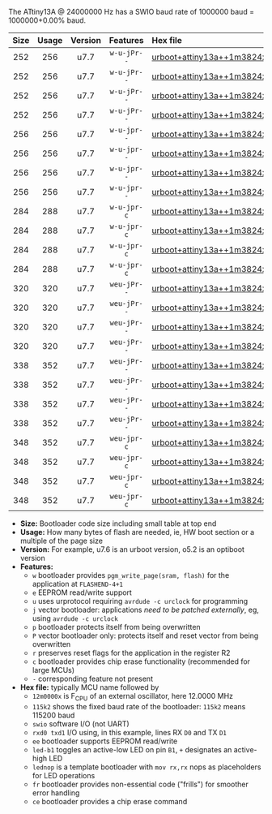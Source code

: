 The ATtiny13A @ 24000000 Hz has a SWIO baud rate of 1000000 baud = 1000000+0.00% baud.

|Size|Usage|Version|Features|Hex file|
|:-:|:-:|:-:|:-:|:--|
|252|256|u7.7|`w-u-jPr--`|[urboot+attiny13a++1m3824x+++57k6_swio_rxb0_txb1_led+b2.hex](https://raw.githubusercontent.com/stefanrueger/urboot.hex/main/mcus/attiny13a/external_oscillator/fcpu++1m3824_Hz/br+++57k6_bps/urboot+attiny13a++1m3824x+++57k6_swio_rxb0_txb1_led+b2.hex)|
|252|256|u7.7|`w-u-jPr--`|[urboot+attiny13a++1m3824x+++57k6_swio_rxb0_txb1_lednop.hex](https://raw.githubusercontent.com/stefanrueger/urboot.hex/main/mcus/attiny13a/external_oscillator/fcpu++1m3824_Hz/br+++57k6_bps/urboot+attiny13a++1m3824x+++57k6_swio_rxb0_txb1_lednop.hex)|
|252|256|u7.7|`w-u-jPr--`|[urboot+attiny13a++1m3824x+++57k6_swio_rxb1_txb0_led+b2.hex](https://raw.githubusercontent.com/stefanrueger/urboot.hex/main/mcus/attiny13a/external_oscillator/fcpu++1m3824_Hz/br+++57k6_bps/urboot+attiny13a++1m3824x+++57k6_swio_rxb1_txb0_led+b2.hex)|
|252|256|u7.7|`w-u-jPr--`|[urboot+attiny13a++1m3824x+++57k6_swio_rxb1_txb0_lednop.hex](https://raw.githubusercontent.com/stefanrueger/urboot.hex/main/mcus/attiny13a/external_oscillator/fcpu++1m3824_Hz/br+++57k6_bps/urboot+attiny13a++1m3824x+++57k6_swio_rxb1_txb0_lednop.hex)|
|256|256|u7.7|`w-u-jpr--`|[urboot+attiny13a++1m3824x+++57k6_swio_rxb0_txb1_led+b2_fr.hex](https://raw.githubusercontent.com/stefanrueger/urboot.hex/main/mcus/attiny13a/external_oscillator/fcpu++1m3824_Hz/br+++57k6_bps/urboot+attiny13a++1m3824x+++57k6_swio_rxb0_txb1_led+b2_fr.hex)|
|256|256|u7.7|`w-u-jpr--`|[urboot+attiny13a++1m3824x+++57k6_swio_rxb0_txb1_lednop_fr.hex](https://raw.githubusercontent.com/stefanrueger/urboot.hex/main/mcus/attiny13a/external_oscillator/fcpu++1m3824_Hz/br+++57k6_bps/urboot+attiny13a++1m3824x+++57k6_swio_rxb0_txb1_lednop_fr.hex)|
|256|256|u7.7|`w-u-jpr--`|[urboot+attiny13a++1m3824x+++57k6_swio_rxb1_txb0_led+b2_fr.hex](https://raw.githubusercontent.com/stefanrueger/urboot.hex/main/mcus/attiny13a/external_oscillator/fcpu++1m3824_Hz/br+++57k6_bps/urboot+attiny13a++1m3824x+++57k6_swio_rxb1_txb0_led+b2_fr.hex)|
|256|256|u7.7|`w-u-jpr--`|[urboot+attiny13a++1m3824x+++57k6_swio_rxb1_txb0_lednop_fr.hex](https://raw.githubusercontent.com/stefanrueger/urboot.hex/main/mcus/attiny13a/external_oscillator/fcpu++1m3824_Hz/br+++57k6_bps/urboot+attiny13a++1m3824x+++57k6_swio_rxb1_txb0_lednop_fr.hex)|
|284|288|u7.7|`w-u-jpr-c`|[urboot+attiny13a++1m3824x+++57k6_swio_rxb0_txb1_led+b2_fr_ce.hex](https://raw.githubusercontent.com/stefanrueger/urboot.hex/main/mcus/attiny13a/external_oscillator/fcpu++1m3824_Hz/br+++57k6_bps/urboot+attiny13a++1m3824x+++57k6_swio_rxb0_txb1_led+b2_fr_ce.hex)|
|284|288|u7.7|`w-u-jpr-c`|[urboot+attiny13a++1m3824x+++57k6_swio_rxb0_txb1_lednop_fr_ce.hex](https://raw.githubusercontent.com/stefanrueger/urboot.hex/main/mcus/attiny13a/external_oscillator/fcpu++1m3824_Hz/br+++57k6_bps/urboot+attiny13a++1m3824x+++57k6_swio_rxb0_txb1_lednop_fr_ce.hex)|
|284|288|u7.7|`w-u-jpr-c`|[urboot+attiny13a++1m3824x+++57k6_swio_rxb1_txb0_led+b2_fr_ce.hex](https://raw.githubusercontent.com/stefanrueger/urboot.hex/main/mcus/attiny13a/external_oscillator/fcpu++1m3824_Hz/br+++57k6_bps/urboot+attiny13a++1m3824x+++57k6_swio_rxb1_txb0_led+b2_fr_ce.hex)|
|284|288|u7.7|`w-u-jpr-c`|[urboot+attiny13a++1m3824x+++57k6_swio_rxb1_txb0_lednop_fr_ce.hex](https://raw.githubusercontent.com/stefanrueger/urboot.hex/main/mcus/attiny13a/external_oscillator/fcpu++1m3824_Hz/br+++57k6_bps/urboot+attiny13a++1m3824x+++57k6_swio_rxb1_txb0_lednop_fr_ce.hex)|
|320|320|u7.7|`weu-jPr--`|[urboot+attiny13a++1m3824x+++57k6_swio_rxb0_txb1_ee_led+b2.hex](https://raw.githubusercontent.com/stefanrueger/urboot.hex/main/mcus/attiny13a/external_oscillator/fcpu++1m3824_Hz/br+++57k6_bps/urboot+attiny13a++1m3824x+++57k6_swio_rxb0_txb1_ee_led+b2.hex)|
|320|320|u7.7|`weu-jPr--`|[urboot+attiny13a++1m3824x+++57k6_swio_rxb0_txb1_ee_lednop.hex](https://raw.githubusercontent.com/stefanrueger/urboot.hex/main/mcus/attiny13a/external_oscillator/fcpu++1m3824_Hz/br+++57k6_bps/urboot+attiny13a++1m3824x+++57k6_swio_rxb0_txb1_ee_lednop.hex)|
|320|320|u7.7|`weu-jPr--`|[urboot+attiny13a++1m3824x+++57k6_swio_rxb1_txb0_ee_led+b2.hex](https://raw.githubusercontent.com/stefanrueger/urboot.hex/main/mcus/attiny13a/external_oscillator/fcpu++1m3824_Hz/br+++57k6_bps/urboot+attiny13a++1m3824x+++57k6_swio_rxb1_txb0_ee_led+b2.hex)|
|320|320|u7.7|`weu-jPr--`|[urboot+attiny13a++1m3824x+++57k6_swio_rxb1_txb0_ee_lednop.hex](https://raw.githubusercontent.com/stefanrueger/urboot.hex/main/mcus/attiny13a/external_oscillator/fcpu++1m3824_Hz/br+++57k6_bps/urboot+attiny13a++1m3824x+++57k6_swio_rxb1_txb0_ee_lednop.hex)|
|338|352|u7.7|`weu-jPr--`|[urboot+attiny13a++1m3824x+++57k6_swio_rxb0_txb1_ee_led+b2_fr.hex](https://raw.githubusercontent.com/stefanrueger/urboot.hex/main/mcus/attiny13a/external_oscillator/fcpu++1m3824_Hz/br+++57k6_bps/urboot+attiny13a++1m3824x+++57k6_swio_rxb0_txb1_ee_led+b2_fr.hex)|
|338|352|u7.7|`weu-jPr--`|[urboot+attiny13a++1m3824x+++57k6_swio_rxb0_txb1_ee_lednop_fr.hex](https://raw.githubusercontent.com/stefanrueger/urboot.hex/main/mcus/attiny13a/external_oscillator/fcpu++1m3824_Hz/br+++57k6_bps/urboot+attiny13a++1m3824x+++57k6_swio_rxb0_txb1_ee_lednop_fr.hex)|
|338|352|u7.7|`weu-jPr--`|[urboot+attiny13a++1m3824x+++57k6_swio_rxb1_txb0_ee_led+b2_fr.hex](https://raw.githubusercontent.com/stefanrueger/urboot.hex/main/mcus/attiny13a/external_oscillator/fcpu++1m3824_Hz/br+++57k6_bps/urboot+attiny13a++1m3824x+++57k6_swio_rxb1_txb0_ee_led+b2_fr.hex)|
|338|352|u7.7|`weu-jPr--`|[urboot+attiny13a++1m3824x+++57k6_swio_rxb1_txb0_ee_lednop_fr.hex](https://raw.githubusercontent.com/stefanrueger/urboot.hex/main/mcus/attiny13a/external_oscillator/fcpu++1m3824_Hz/br+++57k6_bps/urboot+attiny13a++1m3824x+++57k6_swio_rxb1_txb0_ee_lednop_fr.hex)|
|348|352|u7.7|`weu-jpr-c`|[urboot+attiny13a++1m3824x+++57k6_swio_rxb0_txb1_ee_led+b2_fr_ce.hex](https://raw.githubusercontent.com/stefanrueger/urboot.hex/main/mcus/attiny13a/external_oscillator/fcpu++1m3824_Hz/br+++57k6_bps/urboot+attiny13a++1m3824x+++57k6_swio_rxb0_txb1_ee_led+b2_fr_ce.hex)|
|348|352|u7.7|`weu-jpr-c`|[urboot+attiny13a++1m3824x+++57k6_swio_rxb0_txb1_ee_lednop_fr_ce.hex](https://raw.githubusercontent.com/stefanrueger/urboot.hex/main/mcus/attiny13a/external_oscillator/fcpu++1m3824_Hz/br+++57k6_bps/urboot+attiny13a++1m3824x+++57k6_swio_rxb0_txb1_ee_lednop_fr_ce.hex)|
|348|352|u7.7|`weu-jpr-c`|[urboot+attiny13a++1m3824x+++57k6_swio_rxb1_txb0_ee_led+b2_fr_ce.hex](https://raw.githubusercontent.com/stefanrueger/urboot.hex/main/mcus/attiny13a/external_oscillator/fcpu++1m3824_Hz/br+++57k6_bps/urboot+attiny13a++1m3824x+++57k6_swio_rxb1_txb0_ee_led+b2_fr_ce.hex)|
|348|352|u7.7|`weu-jpr-c`|[urboot+attiny13a++1m3824x+++57k6_swio_rxb1_txb0_ee_lednop_fr_ce.hex](https://raw.githubusercontent.com/stefanrueger/urboot.hex/main/mcus/attiny13a/external_oscillator/fcpu++1m3824_Hz/br+++57k6_bps/urboot+attiny13a++1m3824x+++57k6_swio_rxb1_txb0_ee_lednop_fr_ce.hex)|

- **Size:** Bootloader code size including small table at top end
- **Usage:** How many bytes of flash are needed, ie, HW boot section or a multiple of the page size
- **Version:** For example, u7.6 is an urboot version, o5.2 is an optiboot version
- **Features:**
  + `w` bootloader provides `pgm_write_page(sram, flash)` for the application at `FLASHEND-4+1`
  + `e` EEPROM read/write support
  + `u` uses urprotocol requiring `avrdude -c urclock` for programming
  + `j` vector bootloader: applications *need to be patched externally*, eg, using `avrdude -c urclock`
  + `p` bootloader protects itself from being overwritten
  + `P` vector bootloader only: protects itself and reset vector from being overwritten
  + `r` preserves reset flags for the application in the register R2
  + `c` bootloader provides chip erase functionality (recommended for large MCUs)
  + `-` corresponding feature not present
- **Hex file:** typically MCU name followed by
  + `12m0000x` is F<sub>CPU</sub> of an external oscillator, here 12.0000 MHz
  + `115k2` shows the fixed baud rate of the bootloader: `115k2` means 115200 baud
  + `swio` software I/O (not UART)
  + `rxd0 txd1` I/O using, in this example, lines RX `D0` and TX `D1`
  + `ee` bootloader supports EEPROM read/write
  + `led-b1` toggles an active-low LED on pin `B1`, `+` designates an active-high LED
  + `lednop` is a template bootloader with `mov rx,rx` nops as placeholders for LED operations
  + `fr` bootloader provides non-essential code ("frills") for smoother error handling
  + `ce` bootloader provides a chip erase command
